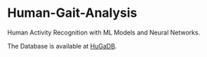 # Human-Gait-Analysis

Human Activity Recognition with ML Models and Neural Networks. 

The Database is available at [HuGaDB](https://github.com/romanchereshnev/HuGaDB).
